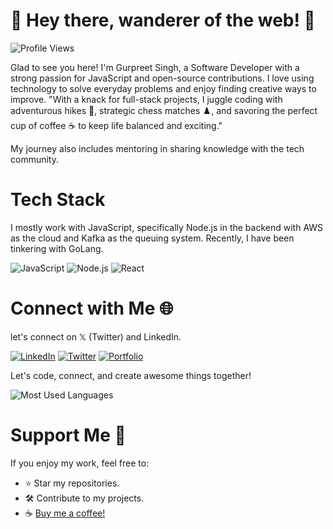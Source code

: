 # 🌟 Hey there, wanderer of the web! 👋

![Profile Views](https://komarev.com/ghpvc/?username=codebygurpreet&color=brightgreen&style=flat)

Glad to see you here! I'm Gurpreet Singh, a Software Developer with a strong passion for JavaScript and open-source contributions. I love using technology to solve everyday problems and enjoy finding creative ways to improve. "With a knack for full-stack projects, I juggle coding with adventurous hikes 🥾, strategic chess matches ♟️, and savoring the perfect cup of coffee ☕ to keep life balanced and exciting."

My journey also includes mentoring in sharing knowledge with the tech community.

<!-- Featured blogs/articles
📖 A Developer’s Story – Vinit Shahdeo
🚀 Join Postman at Google Summer of Code 2023
💻 If You Are A Techie, Your Home Page Should Be GitHub, Not Instagram
🌟 Vinit Shahdeo: From a GitHub User to a GitHub Star
🧠 10 lessons I've learned as a Software Engineer at Postman 
-->

<!-- Projects
Apart from the pinned repositories, I have built:

🛡️ Peerlist README Badges (included in Peerlist official tools)
🔍 OpenAPI Web Search (part of GSoC at Postman)
💧 Water Monitoring System (part of Rails Girls Summer Of Code)
🦠 COVID-19 Tracker (featured in newspapers, blogs)
-->

# Tech Stack

I mostly work with JavaScript, specifically Node.js in the backend with AWS as the cloud and Kafka as the queuing system. Recently, I have been tinkering with GoLang.

![JavaScript](https://camo.githubusercontent.com/6453965f3f4c526584dfdcd07b54605ebf2f501b5c6c46cbd6baba7ed02e80ef/68747470733a2f2f696d672e736869656c64732e696f2f62616467652f4a6176615363726970742d4637444631453f6c6f676f3d6a617661736372697074266c6f676f436f6c6f723d626c61636b)
![Node.js](https://camo.githubusercontent.com/ee709b5f9fbc4cd8c7b35170a5631137210cba827cebba138a04fcf201a0f01f/68747470733a2f2f696d672e736869656c64732e696f2f62616467652f4e6f64652e6a732d3433383533443f6c6f676f3d6e6f64652e6a73266c6f676f436f6c6f723d7768697465)
![React](https://camo.githubusercontent.com/27af4e1937eee25179981c6d7e1a2cec6d1b00b4f7e0e13c1b54d53dbc22e406/68747470733a2f2f696d672e736869656c64732e696f2f62616467652f52656163742d3230323332413f6c6f676f3d7265616374266c6f676f436f6c6f723d363144414642)

<!-- # Open Source Initiatives
During Hacktoberfest, I initiated a program aimed at helping beginners kickstart their journey into open-source, impacting over 1200+ beginners worldwide. Currently, I'm seeking collaboration for #50DaysOfJavaScript, a community-led open-source initiative to enhance JavaScript skills to ace the next JS interviews. Please consider joining as a participant, mentor, or a community partner. -->

# Connect with Me 🌐 
 
let's connect on 𝕏 (Twitter) and LinkedIn.

[![LinkedIn](https://img.shields.io/badge/LinkedIn-blue?style=flat-square&logo=linkedin)](https://linkedin.com/in/your-linkedin-username)
[![Twitter](https://img.shields.io/badge/Twitter-blue?style=flat-square&logo=twitter)](https://twitter.com/your-twitter-handle)
[![Portfolio](https://img.shields.io/badge/Portfolio-black?style=flat-square&logo=google-chrome)](https://yourportfolio.com)

Let's code, connect, and create awesome things together!

![Most Used Languages](https://camo.githubusercontent.com/bf71b04b97d98b9483afee222a425876bc38a4abee0b84d32968996fb61b7b6f/68747470733a2f2f6769746875622d726561646d652d73746174732e76657263656c2e6170702f6170692f746f702d6c616e67732f3f757365726e616d653d76696e69747368616864656f266c61796f75743d636f6d7061637426686964655f626f726465723d74727565267468656d653d64617263756c612662675f636f6c6f723d3030303030303030266c616e67735f636f756e743d3626686964653d6a7570797465722532306e6f7465626f6f6b2c7465782c6373732c706870266578636c7564655f7265706f3d5061636d616e2d4149)


# Support Me 🤝

If you enjoy my work, feel free to:
- ⭐ Star my repositories.
- 🛠 Contribute to my projects.
- ☕ [Buy me a coffee!](https://www.buymeacoffee.com/your-profile)



